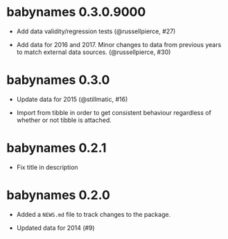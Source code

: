 # babynames 0.3.0.9000

* Add data validity/regression tests (@russellpierce, #27)

* Add data for 2016 and 2017. Minor changes to data from previous years to match external data sources. (@russellpierce, #30)

# babynames 0.3.0

* Update data for 2015 (@stillmatic, #16)

* Import from tibble in order to get consistent behaviour regardless of 
  whether or not tibble is attached.

# babynames 0.2.1

* Fix title in description 

# babynames 0.2.0

* Added a `NEWS.md` file to track changes to the package.

* Updated data for 2014 (#9)
